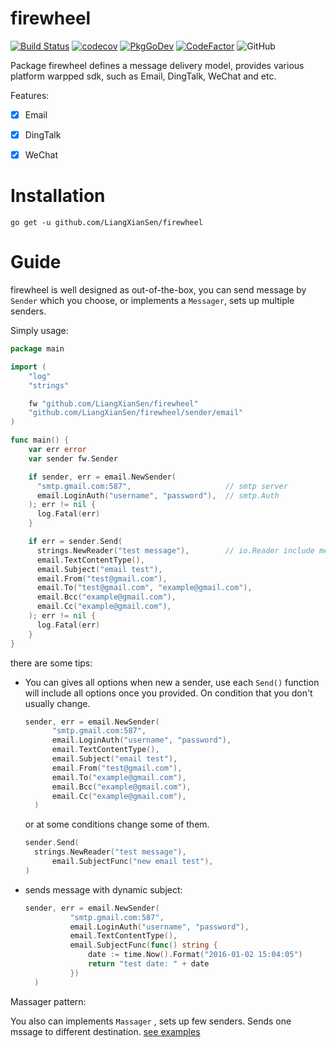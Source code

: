 # firewheel 
[![Build Status](https://travis-ci.org/LiangXianSen/firewheel.svg?branch=main)](https://travis-ci.org/LiangXianSen/firewheel)
[![codecov](https://codecov.io/gh/LiangXianSen/firewheel/branch/main/graph/badge.svg?token=HK8JOVPZN3)](https://codecov.io/gh/LiangXianSen/firewheel)
[![PkgGoDev](https://pkg.go.dev/badge/github.com/LiangXianSen/firewheel)](https://pkg.go.dev/github.com/LiangXianSen/firewheel)
[![CodeFactor](https://www.codefactor.io/repository/github/liangxiansen/firewheel/badge)](https://www.codefactor.io/repository/github/liangxiansen/firewheel)
![GitHub](https://img.shields.io/github/license/LiangXianSen/firewheel)

Package firewheel defines a message delivery model, provides various platform warpped sdk, such as Email, DingTalk, WeChat and etc.



Features:

- [x] Email
- [x] DingTalk
- [x] WeChat



# Installation

```
go get -u github.com/LiangXianSen/firewheel
```



# Guide

firewheel is well designed as out-of-the-box, you can send message by `Sender`  which you choose, or implements a `Messager`, sets up multiple senders. 



Simply usage: 

```go
package main

import (
	"log"
	"strings"

	fw "github.com/LiangXianSen/firewheel"
	"github.com/LiangXianSen/firewheel/sender/email"
)

func main() {
    var err error
    var sender fw.Sender

    if sender, err = email.NewSender(
      "smtp.gmail.com:587",                     // smtp server
      email.LoginAuth("username", "password"),  // smtp.Auth 
    ); err != nil {
      log.Fatal(err)
    }

    if err = sender.Send(
      strings.NewReader("test message"),        // io.Reader include message body
      email.TextContentType(),
      email.Subject("email test"),
      email.From("test@gmail.com"),
      email.To("test@gmail.com", "example@gmail.com"),
      email.Bcc("example@gmail.com"),
      email.Cc("example@gmail.com"),
    ); err != nil {
      log.Fatal(err)
    }
}
```

there are some tips: 

- You can gives all options when new  a sender, use each  `Send()` function will include all options once you provided. On condition that you don't usually change.

  ```go
  sender, err = email.NewSender(
  		"smtp.gmail.com:587",
  		email.LoginAuth("username", "password"),
  		email.TextContentType(),
  		email.Subject("email test"),
  		email.From("test@gmail.com"),
  		email.To("example@gmail.com"),
  		email.Bcc("example@gmail.com"),
  		email.Cc("example@gmail.com"),
  	)
  ```

  or at some conditions change some of them.

  ```go
  sender.Send(
  	strings.NewReader("test message"),
    	email.SubjectFunc("new email test"),
  )
  ```

  

- sends message with dynamic subject:

  ```go
  sender, err = email.NewSender(
  	        "smtp.gmail.com:587",
  	        email.LoginAuth("username", "password"),
  	        email.TextContentType(),
  	        email.SubjectFunc(func() string {
  	        	date := time.Now().Format("2016-01-02 15:04:05")
  	        	return "test date: " + date
  	        })
  	)
  ```





Massager pattern:

You also can implements `Massager` , sets up few senders. Sends one mssage to different destination. [see examples](https://github.com/LiangXianSen/firewheel/tree/main/examples)




